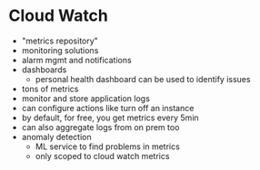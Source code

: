 # Cloud Watch

- "metrics repository"
- monitoring solutions
- alarm mgmt and notifications
- dashboards
  - personal health dashboard can be used to identify issues
- tons of metrics
- monitor and store application logs
- can configure actions like turn off an instance
- by default, for free, you get metrics every 5min
- can also aggregate logs from on prem too
- anomaly detection
  - ML service to find problems in metrics
  - only scoped to cloud watch metrics
